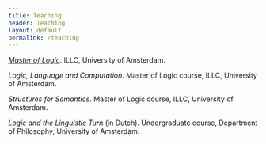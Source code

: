 ```yaml
---
title: Teaching
header: Teaching
layout: default
permalink: /teaching
---
```


*[Master of Logic](https://msclogic.illc.uva.nl)*. ILLC, University of Amsterdam.

*Logic, Language and Computation*. Master of Logic course, ILLC, University of Amsterdam.

*Structures for Semantics*. Master of Logic course, ILLC, University of Amsterdam.

*Logic and the Linguistic Turn* (in Dutch). Undergraduate course, Department of Philosophy, University of Amsterdam.


